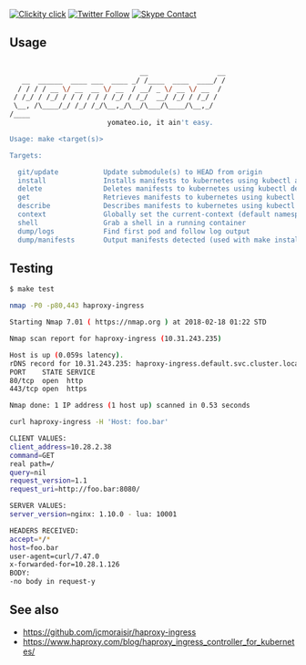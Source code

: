 <!--
#                                 __                 __
#    __  ______  ____ ___  ____ _/ /____  ____  ____/ /
#   / / / / __ \/ __ `__ \/ __ `/ __/ _ \/ __ \/ __  /
#  / /_/ / /_/ / / / / / / /_/ / /_/  __/ /_/ / /_/ /
#  \__, /\____/_/ /_/ /_/\__,_/\__/\___/\____/\__,_/
# /____                     matthewdavis.io, holla!
#
#-->

[![Clickity click](https://img.shields.io/badge/k8s%20by%20example%20yo-limit%20time-ff69b4.svg?style=flat-square)](https://k8.matthewdavis.io)
[![Twitter Follow](https://img.shields.io/twitter/follow/yomateod.svg?label=Follow&style=flat-square)](https://twitter.com/yomateod) [![Skype Contact](https://img.shields.io/badge/skype%20id-appsoa-blue.svg?style=flat-square)](skype:appsoa?chat)

## Usage

```sh

                                __                 __
   __  ______  ____ ___  ____ _/ /____  ____  ____/ /
  / / / / __ \/ __  __ \/ __  / __/ _ \/ __ \/ __  /
 / /_/ / /_/ / / / / / / /_/ / /_/  __/ /_/ / /_/ /
 \__, /\____/_/ /_/ /_/\__,_/\__/\___/\____/\__,_/
/____
                        yomateo.io, it ain't easy.

Usage: make <target(s)>

Targets:

  git/update           Update submodule(s) to HEAD from origin
  install              Installs manifests to kubernetes using kubectl apply (make manifests to see what will be installed)
  delete               Deletes manifests to kubernetes using kubectl delete (make manifests to see what will be installed)
  get                  Retrieves manifests to kubernetes using kubectl get (make manifests to see what will be installed)
  describe             Describes manifests to kubernetes using kubectl describe (make manifests to see what will be installed)
  context              Globally set the current-context (default namespace)
  shell                Grab a shell in a running container
  dump/logs            Find first pod and follow log output
  dump/manifests       Output manifests detected (used with make install, delete, get, describe, etc)

```

## Testing

```sh
$ make test

nmap -P0 -p80,443 haproxy-ingress

Starting Nmap 7.01 ( https://nmap.org ) at 2018-02-18 01:22 STD

Nmap scan report for haproxy-ingress (10.31.243.235)

Host is up (0.059s latency).
rDNS record for 10.31.243.235: haproxy-ingress.default.svc.cluster.local
PORT    STATE SERVICE
80/tcp  open  http
443/tcp open  https

Nmap done: 1 IP address (1 host up) scanned in 0.53 seconds

curl haproxy-ingress -H 'Host: foo.bar'

CLIENT VALUES:
client_address=10.28.2.38
command=GET
real path=/
query=nil
request_version=1.1
request_uri=http://foo.bar:8080/

SERVER VALUES:
server_version=nginx: 1.10.0 - lua: 10001

HEADERS RECEIVED:
accept=*/*
host=foo.bar
user-agent=curl/7.47.0
x-forwarded-for=10.28.1.126
BODY:
-no body in request-y

```

## See also

* https://github.com/jcmoraisjr/haproxy-ingress
* https://www.haproxy.com/blog/haproxy_ingress_controller_for_kubernetes/